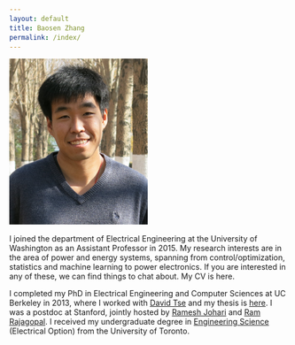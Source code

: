 ```yaml
---
layout: default
title: Baosen Zhang
permalink: /index/
---
```


<img src="/images/baosen.jpg" width="250" height="300" />

I joined the department of Electrical Engineering at the University of Washington as an Assistant Professor in 2015. My research interests are in the area of power and energy systems, spanning from control/optimization, statistics and machine learning to power electronics. If you are interested in any of these, we can find things to chat about. My CV is here.

I completed my PhD in Electrical Engineering and Computer Sciences at UC Berkeley in 2013, where I worked with [David Tse](https://web.stanford.edu/~dntse/) and my thesis is [here](http://www.eecs.berkeley.edu/Pubs/TechRpts/2013/EECS-2013-146.html). I was a postdoc at Stanford, jointly hosted by [Ramesh Johari](http://web.stanford.edu/~rjohari/) and [Ram Rajagopal](https://profiles.stanford.edu/ram-rajagopal). I received my undergraduate degree in [Engineering Science](http://engsci.utoronto.ca/) (Electrical Option) from the University of Toronto.
